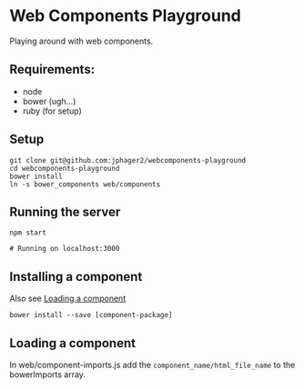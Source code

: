 # Web Components Playground

Playing around with web components.

## Requirements:

- node
- bower (ugh...)
- ruby (for setup)

## Setup

```
git clone git@github.com:jphager2/webcomponents-playground
cd webcomponents-playground
bower install
ln -s bower_components web/components
```

## Running the server

```
npm start

# Running on localhost:3000
```

## Installing a component

Also see [Loading a component](loading-a-component)

```
bower install --save [component-package]
```

## Loading a component

In web/component-imports.js add the `component_name/html_file_name` to the bowerImports array.

